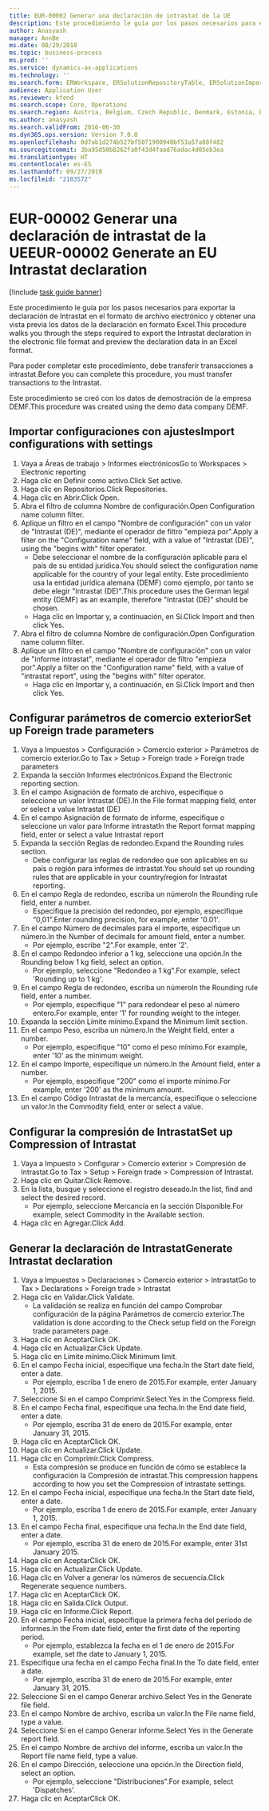 ```yaml
---
title: EUR-00002 Generar una declaración de intrastat de la UE
description: Este procedimiento le guía por los pasos necesarios para exportar la declaración de Intrastat en el formato de archivo electrónico y obtener una vista previa los datos de la declaración en formato Excel.
author: Anasyash
manager: AnnBe
ms.date: 08/29/2018
ms.topic: business-process
ms.prod: ''
ms.service: dynamics-ax-applications
ms.technology: ''
ms.search.form: ERWorkspace, ERSolutionRepositoryTable, ERSolutionImport, IntrastatParameters, IntrastatCommodityLookup, IntrastatCompressParameters, Intrastat, SysQueryForm
audience: Application User
ms.reviewer: kfend
ms.search.scope: Core, Operations
ms.search.region: Austria, Belgium, Czech Republic, Denmark, Estonia, Finland, France, Germany, Hungary, Ireland, Italy, Latvia, Lithuania, Netherlands, Poland, Spain, Sweden, United Kingdom
ms.author: anasyash
ms.search.validFrom: 2016-06-30
ms.dyn365.ops.version: Version 7.0.0
ms.openlocfilehash: 0d7ab1d274b527bf5071900940bf53a57a88f482
ms.sourcegitcommit: 3ba95d50b8262fa0f43d4faad76adac4d05eb3ea
ms.translationtype: HT
ms.contentlocale: es-ES
ms.lasthandoff: 09/27/2019
ms.locfileid: "2183572"
---
```

# <a name="eur-00002-generate-an-eu-intrastat-declaration"></a><span data-ttu-id="3dc98-103">EUR-00002 Generar una declaración de intrastat de la UE</span><span class="sxs-lookup"><span data-stu-id="3dc98-103">EUR-00002 Generate an EU Intrastat declaration</span></span>

[!include [task guide banner](../../includes/task-guide-banner.md)]

<span data-ttu-id="3dc98-104">Este procedimiento le guía por los pasos necesarios para exportar la declaración de Intrastat en el formato de archivo electrónico y obtener una vista previa los datos de la declaración en formato Excel.</span><span class="sxs-lookup"><span data-stu-id="3dc98-104">This procedure walks you through the steps required to export the Intrastat declaration in the electronic file format and preview the declaration data in an Excel format.</span></span> 

<span data-ttu-id="3dc98-105">Para poder completar este procedimiento, debe transferir transacciones a intrastat.</span><span class="sxs-lookup"><span data-stu-id="3dc98-105">Before you can complete this procedure, you must transfer transactions to the Intrastat.</span></span> 

<span data-ttu-id="3dc98-106">Este procedimiento se creó con los datos de demostración de la empresa DEMF.</span><span class="sxs-lookup"><span data-stu-id="3dc98-106">This procedure was created using the demo data company DEMF.</span></span>


## <a name="import-configurations-with-settings"></a><span data-ttu-id="3dc98-107">Importar configuraciones con ajustes</span><span class="sxs-lookup"><span data-stu-id="3dc98-107">Import configurations with settings</span></span>
1. <span data-ttu-id="3dc98-108">Vaya a Áreas de trabajo > Informes electrónicos</span><span class="sxs-lookup"><span data-stu-id="3dc98-108">Go to Workspaces > Electronic reporting</span></span>
2. <span data-ttu-id="3dc98-109">Haga clic en Definir como activo.</span><span class="sxs-lookup"><span data-stu-id="3dc98-109">Click Set active.</span></span>
3. <span data-ttu-id="3dc98-110">Haga clic en Repositorios.</span><span class="sxs-lookup"><span data-stu-id="3dc98-110">Click Repositories.</span></span>
4. <span data-ttu-id="3dc98-111">Haga clic en Abrir.</span><span class="sxs-lookup"><span data-stu-id="3dc98-111">Click Open.</span></span>
5. <span data-ttu-id="3dc98-112">Abra el filtro de columna Nombre de configuración.</span><span class="sxs-lookup"><span data-stu-id="3dc98-112">Open Configuration name column filter.</span></span>
6. <span data-ttu-id="3dc98-113">Aplique un filtro en el campo "Nombre de configuración" con un valor de "Intrastat (DE)", mediante el operador de filtro "empieza por".</span><span class="sxs-lookup"><span data-stu-id="3dc98-113">Apply a filter on the "Configuration name" field, with a value of "Intrastat (DE)", using the "begins with" filter operator.</span></span>
    * <span data-ttu-id="3dc98-114">Debe seleccionar el nombre de la configuración aplicable para el país de su entidad jurídica.</span><span class="sxs-lookup"><span data-stu-id="3dc98-114">You should select the configuration name applicable for the country of your legal entity.</span></span> <span data-ttu-id="3dc98-115">Este procedimiento usa la entidad jurídica alemana (DEMF) como ejemplo, por tanto se debe elegir "Intrastat (DE)".</span><span class="sxs-lookup"><span data-stu-id="3dc98-115">This procedure uses the German legal entity (DEMF) as an example, therefore "Intrastat (DE)" should be chosen.</span></span>  
    * <span data-ttu-id="3dc98-116">Haga clic en Importar y, a continuación, en Sí.</span><span class="sxs-lookup"><span data-stu-id="3dc98-116">Click Import and then click Yes.</span></span>  
7. <span data-ttu-id="3dc98-117">Abra el filtro de columna Nombre de configuración.</span><span class="sxs-lookup"><span data-stu-id="3dc98-117">Open Configuration name column filter.</span></span>
8. <span data-ttu-id="3dc98-118">Aplique un filtro en el campo "Nombre de configuración" con un valor de "informe intrastat", mediante el operador de filtro "empieza por".</span><span class="sxs-lookup"><span data-stu-id="3dc98-118">Apply a filter on the "Configuration name" field, with a value of "intrastat report", using the "begins with" filter operator.</span></span>
    * <span data-ttu-id="3dc98-119">Haga clic en Importar y, a continuación, en Sí.</span><span class="sxs-lookup"><span data-stu-id="3dc98-119">Click Import and then click Yes.</span></span>  

## <a name="set-up-foreign-trade-parameters"></a><span data-ttu-id="3dc98-120">Configurar parámetros de comercio exterior</span><span class="sxs-lookup"><span data-stu-id="3dc98-120">Set up Foreign trade parameters</span></span>
1. <span data-ttu-id="3dc98-121">Vaya a Impuestos > Configuración > Comercio exterior > Parámetros de comercio exterior.</span><span class="sxs-lookup"><span data-stu-id="3dc98-121">Go to Tax > Setup > Foreign trade > Foreign trade parameters</span></span>
2. <span data-ttu-id="3dc98-122">Expanda la sección Informes electrónicos.</span><span class="sxs-lookup"><span data-stu-id="3dc98-122">Expand the Electronic reporting section.</span></span>
3. <span data-ttu-id="3dc98-123">En el campo Asignación de formato de archivo, especifique o seleccione un valor Intrastat (DE).</span><span class="sxs-lookup"><span data-stu-id="3dc98-123">In the File format mapping field, enter or select a value Intrastat (DE)</span></span>
4. <span data-ttu-id="3dc98-124">En el campo Asignación de formato de informe, especifique o seleccione un valor para Informe intrastat</span><span class="sxs-lookup"><span data-stu-id="3dc98-124">In the Report format mapping field, enter or select a value Intrastat report</span></span>
5. <span data-ttu-id="3dc98-125">Expanda la sección Reglas de redondeo.</span><span class="sxs-lookup"><span data-stu-id="3dc98-125">Expand the Rounding rules section.</span></span>
    * <span data-ttu-id="3dc98-126">Debe configurar las reglas de redondeo que son aplicables en su país o región para informes de intrastat.</span><span class="sxs-lookup"><span data-stu-id="3dc98-126">You should set up rounding rules that are applicable in your country/region for Intrastat reporting.</span></span>  
6. <span data-ttu-id="3dc98-127">En el campo Regla de redondeo, escriba un número</span><span class="sxs-lookup"><span data-stu-id="3dc98-127">In the Rounding rule field, enter a number.</span></span>
    * <span data-ttu-id="3dc98-128">Especifique la precisión del redondeo, por ejemplo, especifique “0,01".</span><span class="sxs-lookup"><span data-stu-id="3dc98-128">Enter rounding precision, for example, enter '0.01'.</span></span>  
7. <span data-ttu-id="3dc98-129">En el campo Número de decimales para el importe, especifique un número.</span><span class="sxs-lookup"><span data-stu-id="3dc98-129">In the Number of decimals for amount field, enter a number.</span></span>
    * <span data-ttu-id="3dc98-130">Por ejemplo, escribe "2".</span><span class="sxs-lookup"><span data-stu-id="3dc98-130">For example, enter '2'.</span></span>  
8. <span data-ttu-id="3dc98-131">En el campo Redondeo inferior a 1 kg, seleccione una opción.</span><span class="sxs-lookup"><span data-stu-id="3dc98-131">In the Rounding below 1 kg field, select an option.</span></span>
    * <span data-ttu-id="3dc98-132">Por ejemplo, seleccione "Redondeo a 1 kg".</span><span class="sxs-lookup"><span data-stu-id="3dc98-132">For example, select 'Rounding up to 1 kg'.</span></span>  
9. <span data-ttu-id="3dc98-133">En el campo Regla de redondeo, escriba un número</span><span class="sxs-lookup"><span data-stu-id="3dc98-133">In the Rounding rule field, enter a number.</span></span>
    * <span data-ttu-id="3dc98-134">Por ejemplo, especifique "1" para redondear el peso al número entero.</span><span class="sxs-lookup"><span data-stu-id="3dc98-134">For example, enter '1' for rounding weight to the integer.</span></span>  
10. <span data-ttu-id="3dc98-135">Expanda la sección Límite mínimo.</span><span class="sxs-lookup"><span data-stu-id="3dc98-135">Expand the Minimum limit section.</span></span>
11. <span data-ttu-id="3dc98-136">En el campo Peso, escriba un número.</span><span class="sxs-lookup"><span data-stu-id="3dc98-136">In the Weight field, enter a number.</span></span>
    * <span data-ttu-id="3dc98-137">Por ejemplo, especifique "10" como el peso mínimo.</span><span class="sxs-lookup"><span data-stu-id="3dc98-137">For example, enter '10' as the minimum weight.</span></span>  
12. <span data-ttu-id="3dc98-138">En el campo Importe, especifique un número.</span><span class="sxs-lookup"><span data-stu-id="3dc98-138">In the Amount field, enter a number.</span></span>
    * <span data-ttu-id="3dc98-139">Por ejemplo, especifique "200" como el importe mínimo.</span><span class="sxs-lookup"><span data-stu-id="3dc98-139">For example, enter '200' as the minimum amount.</span></span>  
13. <span data-ttu-id="3dc98-140">En el campo Código Intrastat de la mercancía, especifique o seleccione un valor.</span><span class="sxs-lookup"><span data-stu-id="3dc98-140">In the Commodity field, enter or select a value.</span></span>

## <a name="set-up-compression-of-intrastat"></a><span data-ttu-id="3dc98-141">Configurar la compresión de Intrastat</span><span class="sxs-lookup"><span data-stu-id="3dc98-141">Set up Compression of Intrastat</span></span>
1. <span data-ttu-id="3dc98-142">Vaya a Impuesto > Configurar > Comercio exterior > Compresión de Intrastat.</span><span class="sxs-lookup"><span data-stu-id="3dc98-142">Go to Tax > Setup > Foreign trade > Compression of Intrastat.</span></span>
2. <span data-ttu-id="3dc98-143">Haga clic en Quitar.</span><span class="sxs-lookup"><span data-stu-id="3dc98-143">Click Remove.</span></span>
3. <span data-ttu-id="3dc98-144">En la lista, busque y seleccione el registro deseado.</span><span class="sxs-lookup"><span data-stu-id="3dc98-144">In the list, find and select the desired record.</span></span>
    * <span data-ttu-id="3dc98-145">Por ejemplo, seleccione Mercancía en la sección Disponible.</span><span class="sxs-lookup"><span data-stu-id="3dc98-145">For example, select Commodity in the Available section.</span></span>  
4. <span data-ttu-id="3dc98-146">Haga clic en Agregar.</span><span class="sxs-lookup"><span data-stu-id="3dc98-146">Click Add.</span></span>

## <a name="generate-intrastat-declaration"></a><span data-ttu-id="3dc98-147">Generar la declaración de Intrastat</span><span class="sxs-lookup"><span data-stu-id="3dc98-147">Generate Intrastat declaration</span></span>
1. <span data-ttu-id="3dc98-148">Vaya a Impuestos > Declaraciones > Comercio exterior > Intrastat</span><span class="sxs-lookup"><span data-stu-id="3dc98-148">Go to Tax > Declarations > Foreign trade > Intrastat</span></span>
2. <span data-ttu-id="3dc98-149">Haga clic en Validar.</span><span class="sxs-lookup"><span data-stu-id="3dc98-149">Click Validate.</span></span>
    * <span data-ttu-id="3dc98-150">La validación se realiza en función del campo Comprobar configuración de la página Parámetros de comercio exterior.</span><span class="sxs-lookup"><span data-stu-id="3dc98-150">The validation is done according to the Check setup field on the Foreign trade parameters page.</span></span>  
3. <span data-ttu-id="3dc98-151">Haga clic en Aceptar</span><span class="sxs-lookup"><span data-stu-id="3dc98-151">Click OK.</span></span>
4. <span data-ttu-id="3dc98-152">Haga clic en Actualizar.</span><span class="sxs-lookup"><span data-stu-id="3dc98-152">Click Update.</span></span>
5. <span data-ttu-id="3dc98-153">Haga clic en Límite mínimo.</span><span class="sxs-lookup"><span data-stu-id="3dc98-153">Click Minimum limit.</span></span>
6. <span data-ttu-id="3dc98-154">En el campo Fecha inicial, especifique una fecha.</span><span class="sxs-lookup"><span data-stu-id="3dc98-154">In the Start date field, enter a date.</span></span>
    * <span data-ttu-id="3dc98-155">Por ejemplo, escriba 1 de enero de 2015.</span><span class="sxs-lookup"><span data-stu-id="3dc98-155">For example, enter January 1, 2015.</span></span>  
7. <span data-ttu-id="3dc98-156">Seleccione Sí en el campo Comprimir.</span><span class="sxs-lookup"><span data-stu-id="3dc98-156">Select Yes in the Compress field.</span></span>
8. <span data-ttu-id="3dc98-157">En el campo Fecha final, especifique una fecha.</span><span class="sxs-lookup"><span data-stu-id="3dc98-157">In the End date field, enter a date.</span></span>
    * <span data-ttu-id="3dc98-158">Por ejemplo, escriba 31 de enero de 2015.</span><span class="sxs-lookup"><span data-stu-id="3dc98-158">For example, enter January 31, 2015.</span></span>  
9. <span data-ttu-id="3dc98-159">Haga clic en Aceptar</span><span class="sxs-lookup"><span data-stu-id="3dc98-159">Click OK.</span></span>
10. <span data-ttu-id="3dc98-160">Haga clic en Actualizar.</span><span class="sxs-lookup"><span data-stu-id="3dc98-160">Click Update.</span></span>
11. <span data-ttu-id="3dc98-161">Haga clic en Comprimir.</span><span class="sxs-lookup"><span data-stu-id="3dc98-161">Click Compress.</span></span>
    * <span data-ttu-id="3dc98-162">Esta compresión se produce en función de cómo se establece la configuración la Compresión de intrastat.</span><span class="sxs-lookup"><span data-stu-id="3dc98-162">This compression happens according to how you set the Compression of intrastate settings.</span></span>  
12. <span data-ttu-id="3dc98-163">En el campo Fecha inicial, especifique una fecha.</span><span class="sxs-lookup"><span data-stu-id="3dc98-163">In the Start date field, enter a date.</span></span>
    * <span data-ttu-id="3dc98-164">Por ejemplo, escriba 1 de enero de 2015.</span><span class="sxs-lookup"><span data-stu-id="3dc98-164">For example, enter January 1, 2015.</span></span>  
13. <span data-ttu-id="3dc98-165">En el campo Fecha final, especifique una fecha.</span><span class="sxs-lookup"><span data-stu-id="3dc98-165">In the End date field, enter a date.</span></span>
    * <span data-ttu-id="3dc98-166">Por ejemplo, escriba 31 de enero de 2015.</span><span class="sxs-lookup"><span data-stu-id="3dc98-166">For example, enter 31st January 2015.</span></span>  
14. <span data-ttu-id="3dc98-167">Haga clic en Aceptar</span><span class="sxs-lookup"><span data-stu-id="3dc98-167">Click OK.</span></span>
15. <span data-ttu-id="3dc98-168">Haga clic en Actualizar.</span><span class="sxs-lookup"><span data-stu-id="3dc98-168">Click Update.</span></span>
16. <span data-ttu-id="3dc98-169">Haga clic en Volver a generar los números de secuencia.</span><span class="sxs-lookup"><span data-stu-id="3dc98-169">Click Regenerate sequence numbers.</span></span>
17. <span data-ttu-id="3dc98-170">Haga clic en Aceptar</span><span class="sxs-lookup"><span data-stu-id="3dc98-170">Click OK.</span></span>
18. <span data-ttu-id="3dc98-171">Haga clic en Salida.</span><span class="sxs-lookup"><span data-stu-id="3dc98-171">Click Output.</span></span>
19. <span data-ttu-id="3dc98-172">Haga clic en Informe.</span><span class="sxs-lookup"><span data-stu-id="3dc98-172">Click Report.</span></span>
20. <span data-ttu-id="3dc98-173">En el campo Fecha inicial, especifique la primera fecha del período de informes.</span><span class="sxs-lookup"><span data-stu-id="3dc98-173">In the From date field, enter the first date of the reporting period.</span></span>
    * <span data-ttu-id="3dc98-174">Por ejemplo, establezca la fecha en el 1 de enero de 2015.</span><span class="sxs-lookup"><span data-stu-id="3dc98-174">For example, set the date to January 1, 2015.</span></span>  
21. <span data-ttu-id="3dc98-175">Especifique una fecha en el campo Fecha final.</span><span class="sxs-lookup"><span data-stu-id="3dc98-175">In the To date field, enter a date.</span></span>
    * <span data-ttu-id="3dc98-176">Por ejemplo, escriba 31 de enero de 2015.</span><span class="sxs-lookup"><span data-stu-id="3dc98-176">For example, enter January 31, 2015.</span></span>  
22. <span data-ttu-id="3dc98-177">Seleccione Sí en el campo Generar archivo.</span><span class="sxs-lookup"><span data-stu-id="3dc98-177">Select Yes in the Generate file field.</span></span>
23. <span data-ttu-id="3dc98-178">En el campo Nombre de archivo, escriba un valor.</span><span class="sxs-lookup"><span data-stu-id="3dc98-178">In the File name field, type a value.</span></span>
24. <span data-ttu-id="3dc98-179">Seleccione Sí en el campo Generar informe.</span><span class="sxs-lookup"><span data-stu-id="3dc98-179">Select Yes in the Generate report field.</span></span>
25. <span data-ttu-id="3dc98-180">En el campo Nombre de archivo del informe, escriba un valor.</span><span class="sxs-lookup"><span data-stu-id="3dc98-180">In the Report file name field, type a value.</span></span>
26. <span data-ttu-id="3dc98-181">En el campo Dirección, seleccione una opción.</span><span class="sxs-lookup"><span data-stu-id="3dc98-181">In the Direction field, select an option.</span></span>
    * <span data-ttu-id="3dc98-182">Por ejemplo, seleccione "Distribuciones".</span><span class="sxs-lookup"><span data-stu-id="3dc98-182">For example, select 'Dispatches'.</span></span>  
27. <span data-ttu-id="3dc98-183">Haga clic en Aceptar</span><span class="sxs-lookup"><span data-stu-id="3dc98-183">Click OK.</span></span>


